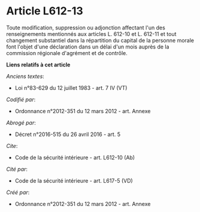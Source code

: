 # Article L612-13

Toute modification, suppression ou adjonction affectant l'un des renseignements mentionnés aux articles L. 612-10 et L.
612-11 et tout changement substantiel dans la répartition du capital de la personne morale font l'objet d'une déclaration
dans un délai d'un mois auprès de la commission régionale d'agrément et de contrôle.

**Liens relatifs à cet article**

_Anciens textes_:

  - Loi n°83-629 du 12 juillet 1983 - art. 7 IV (VT)

_Codifié par_:

  - Ordonnance n°2012-351 du 12 mars 2012 - art. Annexe

_Abrogé par_:

  - Décret n°2016-515 du 26 avril 2016 - art. 5

_Cite_:

  - Code de la sécurité intérieure - art. L612-10 (Ab)

_Cité par_:

  - Code de la sécurité intérieure - art. L617-5 (VD)

_Créé par_:

  - Ordonnance n°2012-351 du 12 mars 2012 - art. Annexe
